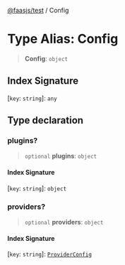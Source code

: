 [@faasjs/test](../README.md) / Config

# Type Alias: Config

> **Config**: `object`

## Index Signature

 \[`key`: `string`\]: `any`

## Type declaration

### plugins?

> `optional` **plugins**: `object`

#### Index Signature

 \[`key`: `string`\]: `object`

### providers?

> `optional` **providers**: `object`

#### Index Signature

 \[`key`: `string`\]: [`ProviderConfig`](ProviderConfig.md)
